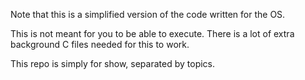 Note that this is a simplified version of the code written for the OS.

This is not meant for you to be able to execute.
There is a lot of extra background C files needed for this to work.

This repo is simply for show, separated by topics. 
